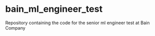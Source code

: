 # bain_ml_engineer_test
Repository containing the code for the senior ml engineer test at Bain Company
